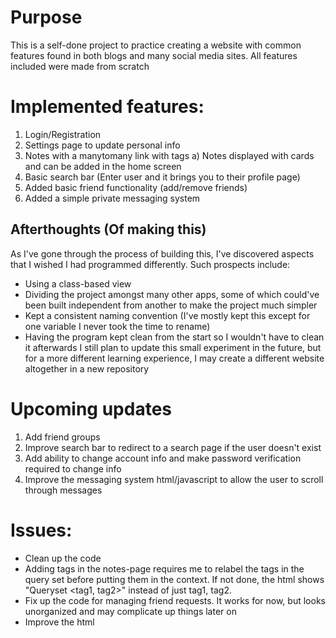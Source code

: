 # Purpose
This is a self-done project to practice creating a website with common features found in both blogs and many social media sites. All features included were made from scratch


# Implemented features:
1) Login/Registration
2) Settings page to update personal info
3) Notes with a manytomany link with tags
  a) Notes displayed with cards and can be added in the home screen
4) Basic search bar (Enter user and it brings you to their profile page)
5) Added basic friend functionality (add/remove friends)
6) Added a simple private messaging system

## Afterthoughts (Of making this)
As I've gone through the process of building this, I've discovered aspects that I wished I had programmed differently. Such prospects include:
- Using a class-based view
- Dividing the project amongst many other apps, some of which could've been built independent from another to make the project much simpler
- Kept a consistent naming convention (I've mostly kept this except for one variable I never took the time to rename)
- Having the program kept clean from the start so I wouldn't have to clean it afterwards
I still plan to update this small experiment in the future, but for a more different learning experience, I may create a different website altogether in a new repository

# Upcoming updates
1) Add friend groups
2) Improve search bar to redirect to a search page if the user doesn't exist
3) Add ability to change account info and make password verification required to change info
4) Improve the messaging system html/javascript to allow the user to scroll through messages

# Issues:
* Clean up the code
* Adding tags in the notes-page requires me to relabel the tags
in the query set before putting them in the context. If not done,
the html shows "Queryset <tag1, tag2>" instead of just tag1, tag2.
* Fix up the code for managing friend requests. It works for now, but looks
unorganized and may complicate up things later on
* Improve the html
